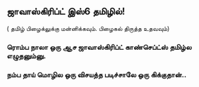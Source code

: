##  ஜாவாஸ்கிரிப்ட்  இஸ்6  தமிழில்!

( தமிழ் பிழைக்லுக்கு மன்னிக்கவும். பிழைகல் திருத்த உதவவும்)

### ரொம்ப நாலா ஒரு ஆச ஜாவாஸ்கிரிப்ட்  காண்செப்ட்ஸ் தமிழ்ல எழுதனும்னு. 
### நம்ப தாய் மொழில  ஒரு விசயத்த படிச்சாலே ஒரு கிக்குதான்..


